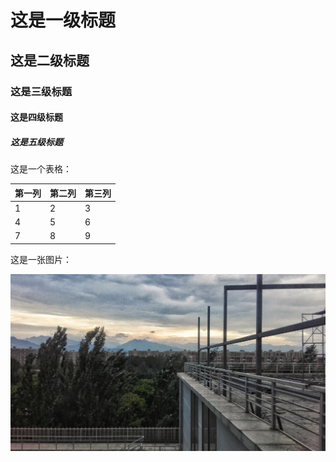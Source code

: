 # 这是一级标题

## 这是二级标题

### 这是三级标题

#### 这是四级标题

##### 这是五级标题

这是一个表格：

| 第一列 | 第二列 | 第三列 |
| ------ | ------ | ------ |
| 1      | 2      | 3      |
| 4      | 5      | 6      |
| 7      | 8      | 9      |

这是一张图片：

![IMG_20180615_190928-02](imgdir/IMG_20180615_190928-02.jpg)

